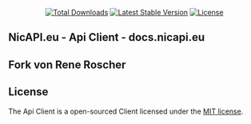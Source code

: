 <p align="center">
<a href="https://packagist.org/packages/cookiemc337/nicapi-client"><img src="https://poser.pugx.org/cookiemc337/nicapi-client/d/total.svg" alt="Total Downloads"></a>
<a href="https://packagist.org/packages/cookiemc337/nicapi-client"><img src="https://poser.pugx.org/cookiemc337/nicapi-client/v/stable.svg" alt="Latest Stable Version"></a>
<a href="https://packagist.org/packages/cookiemc337/nicapi-client"><img src="https://poser.pugx.org/cookiemc337/nicapi-client/license.svg" alt="License"></a>
</p>

## NicAPI.eu - Api Client - docs.nicapi.eu

## Fork von Rene Roscher

## License

The Api Client is a open-sourced Client licensed under the [MIT license](https://opensource.org/licenses/MIT).
